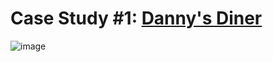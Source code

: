 # **Case Study #1: [Danny's Diner](https://8weeksqlchallenge.com/case-study-1/)**
![image](https://github.com/janhavi97/8-Week-SQL-Challenge/assets/30179560/8c10f66f-62c7-4ef9-84e5-62104d1d5744)
